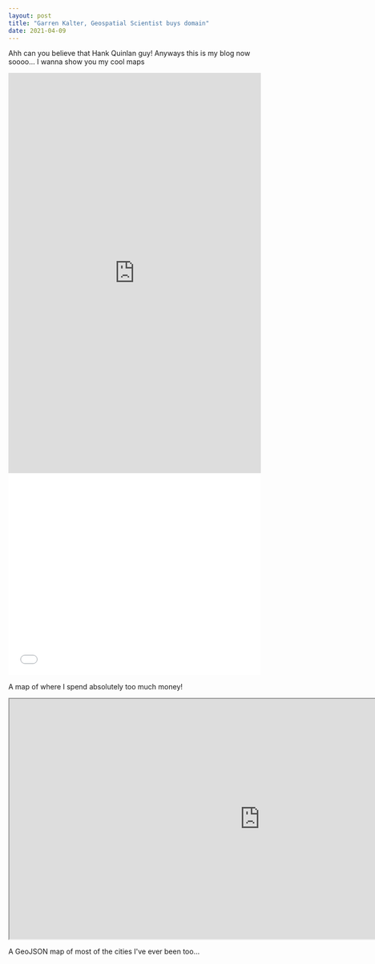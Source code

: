 ```yaml
---
layout: post
title: "Garren Kalter, Geospatial Scientist buys domain"
date: 2021-04-09
---
```

Ahh can you believe that Hank Quinlan guy! Anyways this is my blog now soooo... I wanna show you my cool maps
<iframe src="https://uploads.knightlab.com/storymapjs/0c963488ecff277424b813ccd39283c1/garrens-greatest-hikes/index.html" frameborder="0" width="100%" height="800"></iframe>

<style>.embed-container {position: relative; padding-bottom: 80%; height: 0; max-width: 100%;} .embed-container iframe, .embed-container object, .embed-container iframe{position: absolute; top: 0; left: 0; width: 100%; height: 100%;} small{position: absolute; z-index: 40; bottom: 0; margin-bottom: -15px;}</style><div class="embed-container"><iframe width="500" height="400" frameborder="0" scrolling="no" marginheight="0" marginwidth="0" title="311_Incidents_GKalter_2" src="//clarku.maps.arcgis.com/apps/Embed/index.html?webmap=2cb2c47e12b84875963cd690322a0a55&extent=-118.3056,34.0163,-118.2108,34.0669&zoom=true&previewImage=false&scale=true&search=true&searchextent=true&details=true&legend=true&active_panel=details&disable_scroll=true&theme=light"></iframe></div>

A map of where I spend absolutely too much money!

<iframe src="https://www.google.com/maps/d/embed?mid=1cNnCSxOPYoVi6USB10v21fV49kxDkX8m" width="1000" height="480"></iframe>

A GeoJSON map of most of the cities I've ever been too...


